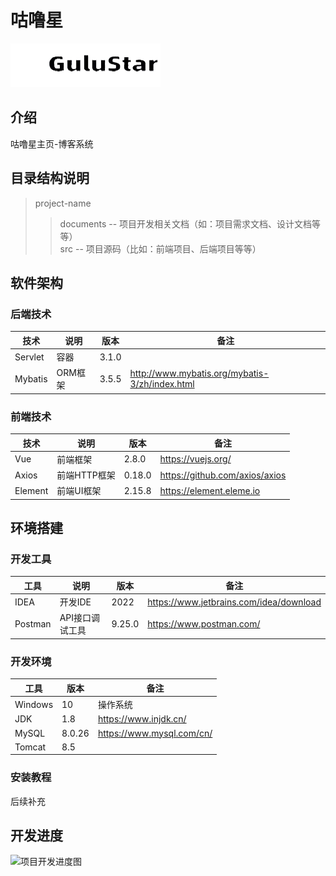 # 咕噜星
![logo](src/main/webapp/images/03.png)

## 介绍
咕噜星主页-博客系统

## 目录结构说明
> project-name  
>> documents -- 项目开发相关文档（如：项目需求文档、设计文档等等）  
>> src  -- 项目源码（比如：前端项目、后端项目等等）

## 软件架构
### 后端技术

|技术|说明| 版本    |备注|
|----|----|-------|----|
|Servlet|容器| 3.1.0 ||
|Mybatis|ORM框架| 3.5.5 |http://www.mybatis.org/mybatis-3/zh/index.html|

[//]: # (|Druid|数据库连接池| ???   |https://github.com/alibaba/druid|)

### 前端技术

|技术|说明| 版本     |备注|
|----|----|--------|----|
|Vue|前端框架| 2.8.0  |https://vuejs.org/|
|Axios|前端HTTP框架| 0.18.0 |https://github.com/axios/axios|
|Element|前端UI框架| 2.15.8 |https://element.eleme.io|

## 环境搭建
### 开发工具

|工具|说明| 版本     |备注|
|----|----|--------|----|
|IDEA|开发IDE| 2022   |https://www.jetbrains.com/idea/download|
|Postman|API接口调试工具| 9.25.0 |https://www.postman.com/|

### 开发环境

|工具| 版本     |备注|
|----|--------|----|
|Windows| 10     |操作系统|
|JDK| 1.8    |https://www.injdk.cn/|
|MySQL| 8.0.26 |https://www.mysql.com/cn/|
|Tomcat| 8.5    ||

### 安装教程
后续补充

## 开发进度
![项目开发进度图](documents/preview-pic/dev-process-status.png)

